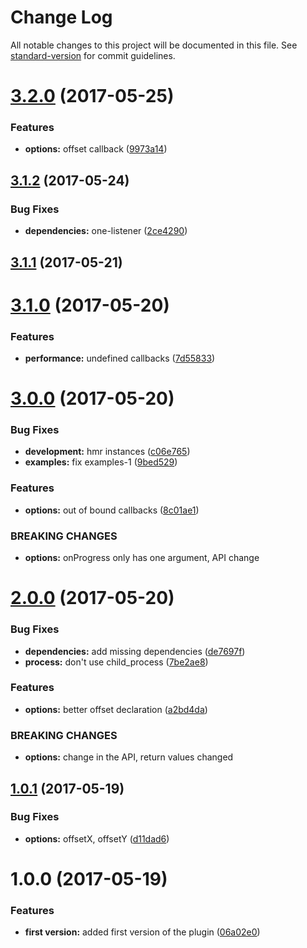# Change Log

All notable changes to this project will be documented in this file. See [standard-version](https://github.com/conventional-changelog/standard-version) for commit guidelines.

<a name="3.2.0"></a>
# [3.2.0](https://github.com/pixelass/parallazy/compare/v3.1.2...v3.2.0) (2017-05-25)


### Features

* **options:** offset callback ([9973a14](https://github.com/pixelass/parallazy/commit/9973a14))



<a name="3.1.2"></a>
## [3.1.2](https://github.com/pixelass/parallazy/compare/v3.1.1...v3.1.2) (2017-05-24)


### Bug Fixes

* **dependencies:** one-listener ([2ce4290](https://github.com/pixelass/parallazy/commit/2ce4290))



<a name="3.1.1"></a>
## [3.1.1](https://github.com/pixelass/parallazy/compare/v3.1.0...v3.1.1) (2017-05-21)



<a name="3.1.0"></a>
# [3.1.0](https://github.com/pixelass/parallazy/compare/v3.0.0...v3.1.0) (2017-05-20)


### Features

* **performance:** undefined callbacks ([7d55833](https://github.com/pixelass/parallazy/commit/7d55833))



<a name="3.0.0"></a>
# [3.0.0](https://github.com/pixelass/parallazy/compare/v2.0.0...v3.0.0) (2017-05-20)


### Bug Fixes

* **development:** hmr instances ([c06e765](https://github.com/pixelass/parallazy/commit/c06e765))
* **examples:** fix examples-1 ([9bed529](https://github.com/pixelass/parallazy/commit/9bed529))


### Features

* **options:** out of bound callbacks ([8c01ae1](https://github.com/pixelass/parallazy/commit/8c01ae1))


### BREAKING CHANGES

* **options:** onProgress only has one argument, API change



<a name="2.0.0"></a>
# [2.0.0](https://github.com/pixelass/parallazy/compare/v1.0.1...v2.0.0) (2017-05-20)


### Bug Fixes

* **dependencies:** add missing dependencies ([de7697f](https://github.com/pixelass/parallazy/commit/de7697f))
* **process:** don't use child_process ([7be2ae8](https://github.com/pixelass/parallazy/commit/7be2ae8))


### Features

* **options:** better offset declaration ([a2bd4da](https://github.com/pixelass/parallazy/commit/a2bd4da))


### BREAKING CHANGES

* **options:** change in the API, return values changed



<a name="1.0.1"></a>
## [1.0.1](https://github.com/pixelass/parallazy/compare/v1.0.0...v1.0.1) (2017-05-19)


### Bug Fixes

* **options:** offsetX, offsetY ([d11dad6](https://github.com/pixelass/parallazy/commit/d11dad6))



<a name="1.0.0"></a>
# 1.0.0 (2017-05-19)


### Features

* **first version:** added first version of the plugin ([06a02e0](https://github.com/pixelass/parallazy/commit/06a02e0))
